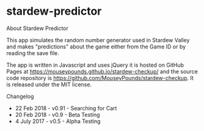 # stardew-predictor

About Stardew Predictor

This app simulates the random number generator used in Stardew Valley and makes "predictions" about the game either from the Game ID or by reading the save file.

The app is written in Javascript and uses jQuery it is hosted on GitHub Pages at https://mouseypounds.github.io/stardew-checkup/ and the source code repository is https://github.com/MouseyPounds/stardew-checkup. It is released under the MIT license.

Changelog
* 22 Feb  2018 - v0.91 - Searching for Cart
* 20 Feb  2018 - v0.9  - Beta Testing
*  4 July 2017 - v0.5  - Alpha Testing